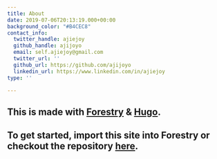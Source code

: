 ```yaml
---
title: About
date: 2019-07-06T20:13:19.000+00:00
background_color: "#B4CEC8"
contact_info:
  twitter_handle: ajiejoy
  github_handle: ajijoyo
  email: self.ajiejoy@gmail.com
  twitter_url: ''
  github_url: https://github.com/ajijoyo
  linkedin_url: https://www.linkedin.com/in/ajiejoy
type: ''

---
```

## This is made with [Forestry](https://forestry.io/ "Forestry.io") & [Hugo](https://gohugo.io/ "Hugo SSG").

## To get started, import this site into Forestry or checkout the repository [here](https://github.com/kendallstrautman/starter-blog-hugo "forestry starter blog hugo").